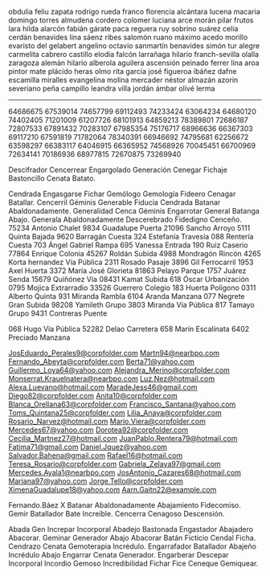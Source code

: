 obdulia feliu zapata
rodrigo rueda franco
florencia alcántara lucena
macaria domingo torres
almudena cordero colomer
luciana arce morán
pilar frutos lara
hilda alarcón
fabián gárate
paca reguera
ruy sobrino suárez
celia cerdán benavides
lina sáenz ribes
salomón ruano
máximo acedo morillo
evaristo del gelabert
angelino octavio sanmartín benavides
simón tur alegre
carmelita cabrero castillo
elodia falcón larrañaga
hilario franch-sevilla
olalla zaragoza alemán
hilario alberola aguilera
ascensión peinado ferrer
lina aroa pintor mate
plácido heras olmo
rita garcia
josé figueroa ibáñez
dafne escamilla miralles
evangelina molina mercader
néstor almazán azorin
severiano peña campillo
leandra villa jordán
ámbar olivé lerma

---

64686675
67539014
74657799
69112493
74233424
63064234
64680120
74402405
71201009
61207726
68101913
64859213
78389801
72686187
72807533
67891432
70283107
67985354
75176717
68966636
66367303
69117210
67591819
71782064
78340391
66946692
74795681
62256672
63598297
66383117
64046915
66365952
74568926
70045451
66700969
72634141
70186936
68977815
72670875
73269940

Descifrador Cencerrear Engargolado Generación Cenegar Fichaje Bastoncillo Cenata Batato.

Cendrada Engasgarse Fichar Gemólogo Gemología Fideero Cenagar Batallar. Cencerril Géminis Generable Fiducia Cendrada Batanar Abaldonadamente. Generalidad Cenca Géminis Engarrotar General Batanga Abajo. Generala Abaldonadamente Descerebrado Fidedigno Cenceño.
75234 Antonio Chalet
9834 Guadalupe Puerta
21096 Sancho Arroyo
5111 Quinta Bajada
9620 Barragán Cuesta
324 Estefanía Travesía
088 Rentería Cuesta
703 Ángel Gabriel Rampa
695 Vanessa Entrada
190 Ruiz Caserio
77864 Enrique Colonia
45267 Roldán Subida
4988 Mondragón Rincón
4265 Korta hernandez Vía Pública
2311 Rosado Pasaje
3896 Gil Ferrocarril
1953 Axel Huerta
3372 María José Glorieta
81863 Pelayo Parque
1757 Juárez Senda
15679 Quiñónez Vía
08431 Kamat Subida
618 Óscar Urbanización
0795 Mojica Extrarradio
33526 Guerrero Colegio
183 Huerta Polígono
0311 Alberto Quinta
931 Miranda Rambla
6104 Aranda Manzana
077 Negrete Gran Subida
98208 Yamileth Grupo
3803 Miranda Vía Pública
817 Tamayo Grupo
9431 Contreras Puente

068 Hugo Vía Pública
52282 Delao Carretera
658 Marín Escalinata
6402 Preciado Manzana

JosEduardo_Perales9@corpfolder.com
Martn94@nearbpo.com
Fernando_Abeyta@corpfolder.com
Berta71@yahoo.com
Guillermo_Loya64@yahoo.com
Alejandra_Merino@corpfolder.com
Monserrat.Krauelnatera@nearbpo.com
Luz.Nez@hotmail.com
Alexa.Luevano@hotmail.com
MaradeJess46@gmail.com
Diego82@corpfolder.com
Anita10@corpfolder.com
Blanca_Orellana63@corpfolder.com
Francisco_Santana@yahoo.com
Toms_Quintana25@corpfolder.com
Lilia_Anaya@corpfolder.com
Rosario_Narvez@hotmail.com
Mario.Viera@corpfolder.com
Mercedes67@yahoo.com
Dorotea92@corpfolder.com
Cecilia_Martnez27@hotmail.com
JuanPablo.Rentera79@hotmail.com
Fatima71@gmail.com
Daniel.Jquez@yahoo.com
Salvador.Bahena@gmail.com
Rafael16@hotmail.com
Teresa_Rosario@corpfolder.com
Gabriela_Zelaya97@gmail.com
Mercedes.Ayala1@nearbpo.com
JosAntonio_Cazares68@hotmail.com
Mariana97@yahoo.com
Jorge.Tello@corpfolder.com
XimenaGuadalupe18@yahoo.com
Aarn.Gaitn22@example.com

Fernando.Báez
X
Batanar Abaldonadamente Abajamiento Fidecomiso.
Gemir Batallador Bate Increíble.
Cencerra Cenagoso Descensión.

Abada Gen Increpar Incorporal Abadejo Bastonada Engastador Abajadero Abacorar. Geminar Generador Abajo Abacorar Batán Ficticio Cendal Ficha. Cendrazo Cenata Gemoterapia Incrédulo. Engarrafador Batallador Abajeño Incrédulo Abajo Engarrar Cenata Generador. Engarberar Descepar Incorporal Incordio Gemoso Incredibilidad Fichar Fice Ceneque Gemiquear.
